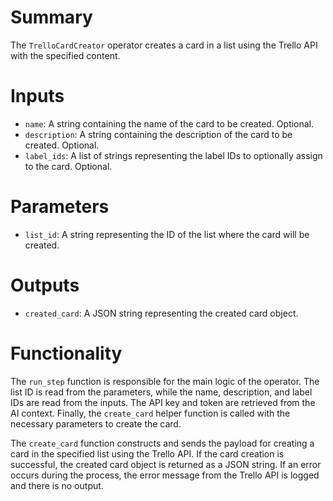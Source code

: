 # Summary
The `TrelloCardCreator` operator creates a card in a list using the Trello API with the specified content.

# Inputs
- `name`: A string containing the name of the card to be created. Optional.
- `description`: A string containing the description of the card to be created. Optional.
- `label_ids`: A list of strings representing the label IDs to optionally assign to the card. Optional.

# Parameters
- `list_id`: A string representing the ID of the list where the card will be created.

# Outputs
- `created_card`: A JSON string representing the created card object.

# Functionality
The `run_step` function is responsible for the main logic of the operator. The list ID is read from the parameters, while the name, description, and label IDs are read from the inputs. The API key and token are retrieved from the AI context. Finally, the `create_card` helper function is called with the necessary parameters to create the card.

The `create_card` function constructs and sends the payload for creating a card in the specified list using the Trello API. If the card creation is successful, the created card object is returned as a JSON string. If an error occurs during the process, the error message from the Trello API is logged and there is no output.
